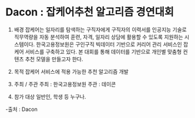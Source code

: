 # Dacon : 잡케어추천 알고리즘 경연대회
1. 배경
 잡케어는 일자리를 탐색하는 구직자에게 구직자의 이력서를 인공지능 기술로 직무역량을 자동 분석하여 훈련, 자격, 일자리 상담에 활용할 수 있도록 지원하는 시스템이다.
 한국고용정보원은 구인구직 빅데이터 기반으로 커리어 관리 서비스인 잡케어 서비스를 구축하고 있다. 
 본 대회를 통해 데이터를 기반으로 개인별 맞춤형 컨텐츠 추천 모델을 만들고자 한다.

2. 목적
잡케어 서비스에 적용 가능한 추천 알고리즘 개발

3. 주최 / 주관
주최 : 한국고용정보원
주관 : 데이콘


4. 참가 대상
일반인, 학생 등 누구나.

-출처 : Dacon
